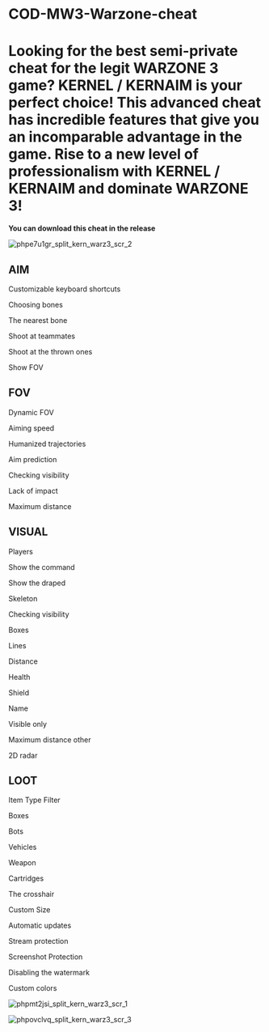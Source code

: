 # COD-MW3-Warzone-cheat

<h1>Looking for the best semi-private cheat for the legit WARZONE 3 game? KERNEL / KERNAIM is your perfect choice! This advanced cheat has incredible features that give you an incomparable advantage in the game. Rise to a new level of professionalism with KERNEL / KERNAIM and dominate WARZONE 3!</h1>

<b>You can download this cheat in the release</b>

![phpe7u1gr_split_kern_warz3_scr_2](https://github.com/unleashedproject/COD-MW3---Warzone-cheat/assets/173376495/29ef0cc4-b138-4236-8e01-5c38351e9010)

<h2>AIM</h2>

 Customizable keyboard shortcuts
 
 Choosing bones
 
 The nearest bone
 
 Shoot at teammates
 
 Shoot at the thrown ones
 
 Show FOV

<h2>FOV</h2>
 
 Dynamic FOV
 
 Aiming speed
 
 Humanized trajectories
 
 Aim prediction
 
 Checking visibility
 
 Lack of impact
 
 Maximum distance

<h2>VISUAL</h2>
 
 Players
 
 Show the command
 
 Show the draped
 
 Skeleton
 
 Checking visibility
 
 Boxes
 
 Lines
 
 Distance
 
 Health
 
 Shield

 Name
 
 Visible only
 
 Maximum distance other
 
 2D radar

<h2>LOOT</h2>
 
 Item Type Filter
 
 Boxes
 
 Bots
 
 Vehicles
 
 Weapon
 
 Cartridges
 
 The crosshair
 
 Custom Size
 
 Automatic updates
 
 Stream protection
 
 Screenshot Protection
 
 Disabling the watermark
 
 Custom colors

![phpmt2jsi_split_kern_warz3_scr_1](https://github.com/unleashedproject/COD-MW3---Warzone-cheat/assets/173376495/9821748b-98c2-44db-90a5-6894832eb697)

![phpovclvq_split_kern_warz3_scr_3](https://github.com/unleashedproject/COD-MW3---Warzone-cheat/assets/173376495/3c8882c7-bc4f-42d2-bdcd-e3230e8162d3)
